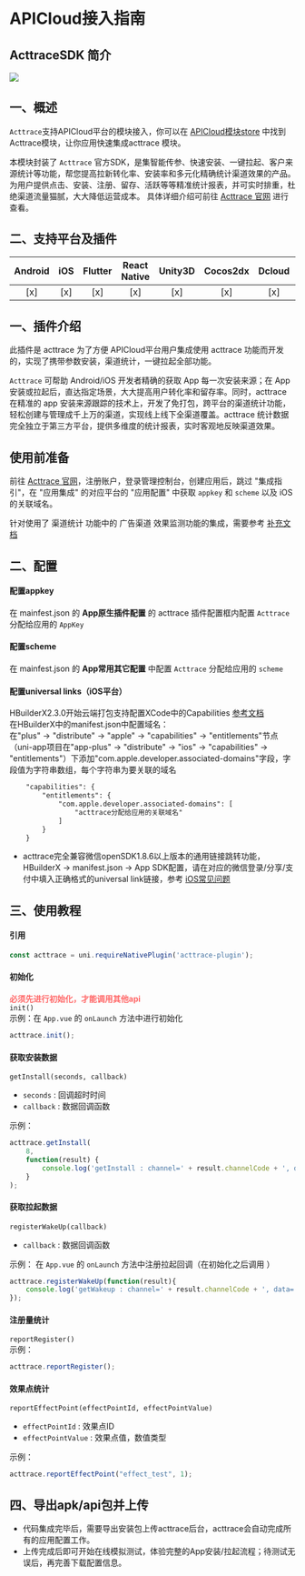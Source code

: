 # APICloud接入指南
## ActtraceSDK 简介
<img src="https://res.traceinstall.com/static/images/acttrace2.svg" />

## 一、概述

`Acttrace`支持APICloud平台的模块接入，你可以在 [APICloud模块store](https://www.apicloud.com/modulestore) 中找到Acttrace模块，让你应用快速集成acttrace 模块。

本模块封装了 `Acttrace` 官方SDK，是集智能传参、快速安装、一键拉起、客户来源统计等功能，帮您提高拉新转化率、安装率和多元化精确统计渠道效果的产品。为用户提供点击、安装、注册、留存、活跃等等精准统计报表，并可实时排重，杜绝渠道流量猫腻，大大降低运营成本。
具体详细介绍可前往 [Acttrace 官网](https://www.acttrace.com/) 进行查看。

## 二、支持平台及插件
| Android | iOS | Flutter | React Native| Unity3D| Cocos2dx| Dcloud| APICloud| Corvoda|
| :---: | :---: | :---: | :---: | :---: | :---: | :---: | :---: | :---: |
|[x]|[x]|[x]|[x]|[x]|[x]|[x]|[x]|[x]|[x]|

## 一、插件介绍
此插件是 acttrace 为了方便 APICloud平台用户集成使用 acttrace 功能而开发的，实现了携带参数安装，渠道统计，一键拉起全部功能。

`Acttrace` 可帮助 Android/iOS 开发者精确的获取 App 每一次安装来源；在 App 安装或拉起后，直达指定场景，大大提高用户转化率和留存率。同时，acttrace 在精准的 app 安装来源跟踪的技术上，开发了免打包，跨平台的渠道统计功能，轻松创建与管理成千上万的渠道，实现线上线下全渠道覆盖。acttrace 统计数据完全独立于第三方平台，提供多维度的统计报表，实时客观地反映渠道效果。

## 使用前准备
前往 [Acttrace 官网](https://www.traceinstall.com/)，注册账户，登录管理控制台，创建应用后，跳过 "集成指引"，在 "应用集成" 的对应平台的 "应用配置" 中获取 `appkey` 和 `scheme` 以及 iOS 的关联域名。

针对使用了 渠道统计 功能中的 广告渠道 效果监测功能的集成，需要参考 [补充文档](#ad)
## 二、配置

#### 配置appkey
在 mainfest.json 的 **App原生插件配置** 的 acttrace 插件配置框内配置 `Acttrace` 分配给应用的 `AppKey`

#### 配置scheme
在 mainfest.json 的 **App常用其它配置** 中配置 `Acttrace` 分配给应用的 `scheme`

#### 配置universal links（iOS平台）

HBuilderX2.3.0开始云端打包支持配置XCode中的Capabilities [参考文档](https://ask.dcloud.net.cn/article/36393)  
在HBuilderX中的manifest.json中配置域名：  
在"plus" -> "distribute" -> "apple" -> "capabilities" -> "entitlements"节点（uni-app项目在"app-plus" -> "distribute" -> "ios" -> "capabilities" -> "entitlements"）下添加"com.apple.developer.associated-domains"字段，字段值为字符串数组，每个字符串为要关联的域名

``` xml
    "capabilities": {  
        "entitlements": {  
            "com.apple.developer.associated-domains": [  
                "acttrace分配给应用的关联域名"  
            ]  
        }  
    }
```

- acttrace完全兼容微信openSDK1.8.6以上版本的通用链接跳转功能，HBuilderX -> manifest.json -> App SDK配置，请在对应的微信登录/分享/支付中填入正确格式的universal link链接，参考 [iOS常见问题](https://www.acttrace.com/doc/ios_sdk_faq.html)

## 三、使用教程

#### 引用
``` js
const acttrace = uni.requireNativePlugin('acttrace-plugin');
```

#### 初始化
<span style="color:#ff6666">**必须先进行初始化，才能调用其他api**</span>  
`init()`    
示例：在 `App.vue` 的 `onLaunch` 方法中进行初始化
``` js
acttrace.init();
```

#### 获取安装数据
`getInstall(seconds, callback)`
- `seconds` : 回调超时时间
- `callback` : 数据回调函数

示例：
``` js
acttrace.getInstall(
    8,
    function(result) {
        console.log('getInstall : channel=' + result.channelCode + ', data=' + result.bindData);
    }
);
```

#### 获取拉起数据

`registerWakeUp(callback)`
- `callback` : 数据回调函数

示例：
在 `App.vue` 的 `onLaunch` 方法中注册拉起回调（在初始化之后调用 ）
``` js
acttrace.registerWakeUp(function(result){
    console.log('getWakeup : channel=' + result.channelCode + ', data=' + result.bindData);
});
```
#### 注册量统计
`reportRegister()`  
示例：
``` js
acttrace.reportRegister();
```

#### 效果点统计
`reportEffectPoint(effectPointId, effectPointValue)`
- `effectPointId` : 效果点ID
- `effectPointValue` : 效果点值，数值类型

示例：
``` js
acttrace.reportEffectPoint("effect_test", 1);
```

## 四、导出apk/api包并上传
- 代码集成完毕后，需要导出安装包上传acttrace后台，acttrace会自动完成所有的应用配置工作。
- 上传完成后即可开始在线模拟测试，体验完整的App安装/拉起流程；待测试无误后，再完善下载配置信息。

